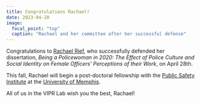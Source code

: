 ```yaml
---
title: Congratulations Rachael!
date: 2023-04-28
image:
  focal_point: "top"
  caption: "Rachael and her committee after her successful defense"
---
```


Congratulations to [Rachael Rief](https://www.viprlab.org/author/rachael-rief/), who successfully defended her dissertation, *Being a Policewoman in 2020: The Effect of Police Culture and Social Identity on Female Officers' Perceptions of their Work*, on April 28th.

<!--more-->

This fall, Rachael will begin a post-doctoral fellowship with the [Public Safety Institute](https://www.memphis.edu/psi/) at the [University of Memphis](https://www.memphis.edu/). 

All of us in the VIPR Lab wish you the best, Rachael!
